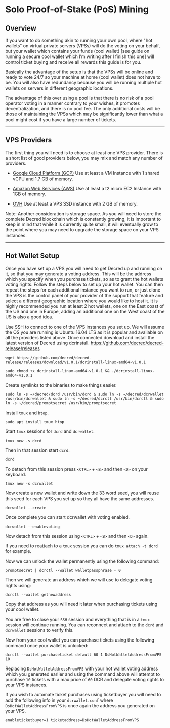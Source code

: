 # **Solo Proof-of-Stake (PoS) Mining**


## **Overview**
If you want to do something akin to running your own pool, where "hot wallets" on virtual private servers (VPSs) will do the voting on your behalf, but your wallet which contains your funds (cool wallet) [see guide on running a secure cool wallet which I’m writing after I finish this one] will control ticket buying and receive all rewards this guide is for you.

Basically the advantage of the setup is that the VPSs will be online and ready to vote 24/7 so your machine at home (cool wallet) does not have to be. You will also have redundancy because you will be running multiple hot wallets on servers in different geographic locations.

The advantage of this over using a pool is that there is no risk of a pool operator voting in a manner contrary to your wishes, it promotes decentralization, and there is no pool fee. The only additional costs will be those of maintaining the VPSs which may be significantly lower than what a pool might cost if you have a large number of tickets.

---

## **VPS Providers**
The first thing you will need is to choose at least one VPS provider. There is a short list of good providers below, you may mix and match any number of providers.

* [Google Cloud Platform (GCP)](https://cloud.google.com/)
Use at least a VM Instance with 1 shared vCPU and 1.7 GB of memory.

* [Amazon Web Services (AWS)](https://aws.amazon.com/)
Use at least a t2.micro EC2 Instance with 1GB of memory.

* [OVH](https://www.ovh.com/)
Use at least a VPS SSD instance with 2 GB of memory.

Note: Another consideration is storage space. As you will need to store the complete Decred blockchain which is constantly growing, it is important to keep in mind that while it is currently quite small, it will eventually grow to the point where you may need to upgrade the storage space on your VPS instances.

---

## **Hot Wallet Setup**

Once you have set up a VPS you will need to get Decred up and running on it, so that you may generate a voting address. This will be the address which you specify when you purchase tickets, so as to grant the hot wallets voting rights. Follow the steps below to set up your hot wallet. You can then repeat the steps for each additional instance you want to run, or just clone the VPS is the control panel of your provider of the support that feature and select a different geographic location where you would like to host it. It is highly recommended you run at least 2 hot wallets, one on the East coast of the US and one in Europe, adding an additional one on the West coast of the US is also a good idea.

Use SSH to connect to one of the VPS instances you set up. We will assume the OS you are running is Ubuntu 16.04 LTS as it is popular and available on all the providers listed above.
Once connected download and install the latest version of Decred using dcrinstall.
https://github.com/decred/decred-release/releases

`wget https://github.com/decred/decred-release/releases/download/v1.0.1/dcrinstall-linux-amd64-v1.0.1`

`sudo chmod +x dcrinstall-linux-amd64-v1.0.1 && ./dcrinstall-linux-amd64-v1.0.1`

Create symlinks to the binaries to make things easier.

`sudo ln -s ~/decred/dcrd /usr/bin/dcrd & sudo ln -s ~/decred/dcrwallet /usr/bin/dcrwallet & sudo ln -s ~/decred/dcrctl /usr/bin/dcrctl & sudo ln -s ~/decred/promptsecret /usr/bin/promptsecret`

Install `tmux` and `htop`.

`sudo apt install tmux htop`

Start `tmux` sessions for `dcrd` and `dcrwallet`.

`tmux new -s dcrd`

Then in that session start `dcrd`.

`dcrd`

To detach from this session press `<CTRL>` + `<B>` and then `<D>` on your keyboard.

`tmux new -s dcrwallet`

Now create a new wallet and write down the 33 word seed, you will reuse this seed for each VPS you set up so they all have the same addresses.

`dcrwallet --create`

Once complete you can start dcrwallet with voting enabled.

`dcrwallet --enablevoting`

Now detach from this session using `<CTRL>` + `<B>` and then `<D>` again.

If you need to reattach to a `tmux` session you can do `tmux attach -t dcrd` for example.

Now we can unlock the wallet permanently using the following command:

`promptsecret | dcrctl --wallet walletpassphrase - 0`

Then we will generate an address which we will use to delegate voting rights using:

`dcrctl --wallet getnewaddress`

Copy that address as you will need it later when purchasing tickets using your cool wallet.

You are free to close your `SSH` session and everything that is in a `tmux` session will continue running. You can reconnect and attach to the `dcrd` and `dcrwallet` sessions to verify this.

Now from your cool wallet you can purchase tickets using the following command once your wallet is unlocked:

`dcrctl --wallet purchaseticket default 60 1 DsHotWalletAddressFromVPS 10`

Replacing `DsHotWalletAddressFromVPS` with your hot wallet voting address which you generated earlier and using the command above will attempt to purchase `10` tickets with a max price of `60` DCR and delegate voting rights to your VPS instances.

If you wish to automate ticket purchases using ticketbuyer you will need to add the following info in your `dcrwallet.conf` where `DsHotWalletAddressFromVPS` is once again the address you generated on your VPS.

`
enableticketbuyer=1
ticketaddress=DsHotWalletAddressFromVPS
`
